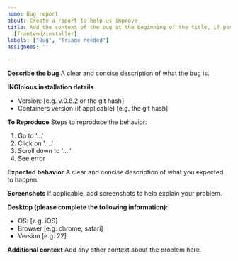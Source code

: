 ```yaml
---
name: Bug report
about: Create a report to help us improve
title: Add the context of the bug at the beginning of the title, if possible, e.g.
  [frontend/installer]
labels: ["Bug", "Triage needed"]
assignees: ''

---
```


**Describe the bug**
A clear and concise description of what the bug is.

**INGInious installation details**
- Version: [e.g. v.0.8.2 or the git hash]
- Containers version (if applicable) [e.g. the git hash]

**To Reproduce**
Steps to reproduce the behavior:
1. Go to '...'
2. Click on '....'
3. Scroll down to '....'
4. See error

**Expected behavior**
A clear and concise description of what you expected to happen.

**Screenshots**
If applicable, add screenshots to help explain your problem.

**Desktop (please complete the following information):**
 - OS: [e.g. iOS]
 - Browser [e.g. chrome, safari]
 - Version [e.g. 22]

**Additional context**
Add any other context about the problem here.
